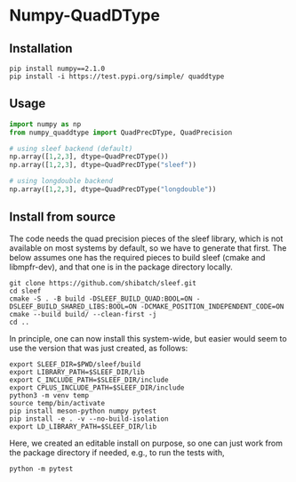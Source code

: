 # Numpy-QuadDType

## Installation

```
pip install numpy==2.1.0
pip install -i https://test.pypi.org/simple/ quaddtype
```

## Usage

```python
import numpy as np
from numpy_quaddtype import QuadPrecDType, QuadPrecision

# using sleef backend (default)
np.array([1,2,3], dtype=QuadPrecDType())
np.array([1,2,3], dtype=QuadPrecDType("sleef"))

# using longdouble backend
np.array([1,2,3], dtype=QuadPrecDType("longdouble"))
```

## Install from source

The code needs the quad precision pieces of the sleef library, which
is not available on most systems by default, so we have to generate
that first.  The below assumes one has the required pieces to build
sleef (cmake and libmpfr-dev), and that one is in the package
directory locally.

```
git clone https://github.com/shibatch/sleef.git
cd sleef
cmake -S . -B build -DSLEEF_BUILD_QUAD:BOOL=ON -DSLEEF_BUILD_SHARED_LIBS:BOOL=ON -DCMAKE_POSITION_INDEPENDENT_CODE=ON
cmake --build build/ --clean-first -j
cd ..
```

In principle, one can now install this system-wide, but easier would
seem to use the version that was just created, as follows:
```
export SLEEF_DIR=$PWD/sleef/build
export LIBRARY_PATH=$SLEEF_DIR/lib
export C_INCLUDE_PATH=$SLEEF_DIR/include
export CPLUS_INCLUDE_PATH=$SLEEF_DIR/include
python3 -m venv temp
source temp/bin/activate
pip install meson-python numpy pytest
pip install -e . -v --no-build-isolation
export LD_LIBRARY_PATH=$SLEEF_DIR/lib
```

Here, we created an editable install on purpose, so one can just work
from the package directory if needed, e.g., to run the tests with,
```
python -m pytest
```
